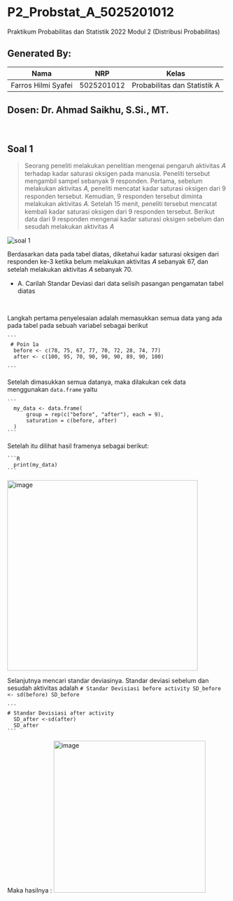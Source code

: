 # P2_Probstat_A_5025201012

Praktikum Probabilitas dan Statistik 2022 Modul 2 (Distribusi Probabilitas)

## Generated By:
| Nama          | NRP                                                      |  Kelas                                                     | 
| ------------- | -------------------------------------------------------- | --------------------------------------------------------   |
| Farros Hilmi Syafei | 5025201012 | Probabilitas dan Statistik A |

## Dosen: Dr. Ahmad Saikhu, S.Si., MT.

<br />

## Soal 1
> Seorang peneliti melakukan penelitian mengenai pengaruh aktivitas 𝐴 terhadap kadar saturasi oksigen pada manusia. Peneliti tersebut mengambil sampel sebanyak 9 responden. Pertama, sebelum melakukan aktivitas 𝐴, peneliti mencatat kadar saturasi oksigen dari 9 responden tersebut. Kemudian, 9 responden tersebut diminta melakukan aktivitas 𝐴. Setelah 15 menit, peneliti tersebut mencatat kembali kadar saturasi oksigen dari 9 responden tersebut. Berikut data dari 9 responden mengenai kadar saturasi oksigen sebelum dan sesudah melakukan aktivitas 𝐴

![soal 1](https://user-images.githubusercontent.com/70510279/170801862-fb8feada-e470-4bdd-90c8-2b1b050563ca.jpg)

Berdasarkan data pada tabel diatas, diketahui kadar saturasi oksigen dari responden ke-3 ketika belum melakukan aktivitas 𝐴 sebanyak 67, dan setelah melakukan aktivitas 𝐴 sebanyak 70.

  - A. Carilah Standar Deviasi dari data selisih pasangan pengamatan tabel diatas

</br>

Langkah pertama penyelesaian adalah memasukkan semua data yang ada pada tabel pada sebuah variabel sebagai berikut
    
    ```
     # Poin 1a
      before <- c(78, 75, 67, 77, 70, 72, 28, 74, 77)
      after <- c(100, 95, 70, 90, 90, 90, 89, 90, 100)
    
    ```  
      
Setelah dimasukkan semua datanya, maka dilakukan cek data menggunakan `data.frame` yaitu

    ```
      my_data <- data.frame(
          group = rep(c("before", "after"), each = 9),
          saturation = c(before, after)
      )
    ```

Setelah itu dilihat hasil framenya sebagai berikut:

    ```R
      print(my_data)
    ```

<img width="435" alt="image" src="https://user-images.githubusercontent.com/86004023/170858094-792f1a04-8114-4add-80cf-c51cdc4fcd86.png">

Selanjutnya mencari standar deviasinya. Standar deviasi sebelum dan sesudah aktivitas adalah
    ```
    # Standar Devisiasi before activity
    SD_before <- sd(before)
    SD_before
    ```
    
    ```
    # Standar Devisiasi after activity
      SD_after <-sd(after)
      SD_after
    ```
Maka hasilnya : 
<img width="347" alt="image" src="https://user-images.githubusercontent.com/86004023/170858149-b2e4b403-f4a1-4515-97bd-e990edcbd699.png">

</br>

